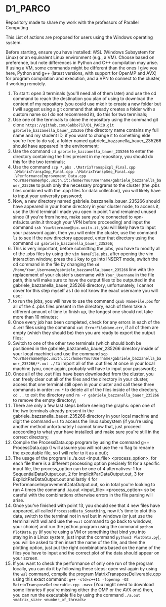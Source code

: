 # D1_PARCO
Repository made to share my work with the professors of Parallel Computing 

This List of actions are proposed for users using the Windows operating system.

Before starting, ensure you have installed: WSL (Windows Subsystem for Linux) or an equivalent Linux environment (e.g., a VM). Choose based on preference, but note differences in Python and C++ compilation may arise. If using a VM, some commands might be different than the ones I give you here, Python and g++ (latest versions, with support for OpenMP and AVX) for program compilation and execution, and a VPN to connect to the cluster, if working remotely.
1) To start: open 3 terminals (you'll need all of them later) and use the cd command to reach the destination you plan of using to download the content of my repository (you could use mkdir to create a new folder but I will suggest using a git command that already creates a folder with a custom name so I do not recommend it), do this for two terminals;
2) Use one of the terminals to clone the repository using the command git clone ```https://github.com/Gabbo717/D1_PARCO.git gabriele_bazzanella_bauer_235266``` (the directory name contains my full name and my student ID, if you want to change it to something elde you're free to do so), a folder named gabriele_bazzanella_bauer_235266 should have appeared in the environment;
3) Use the command ```cd gabriele_bazzanella_bauer_235266``` to enter the directory containing the files present in my repository, you should do this for the two terminals; 
4) Use the command ```scp *.pbs .\MatrixTranspExpl_Final.cpp .\MatrixTranspImp_Final.cpp .\MatrixTranspSeq_Final.cpp .\PerformanceImprovement_Data.cpp YourUsername@hpc.unitn.it:/home/YourUsername/gabriele_bazzanella_bauer_235266``` to push only the necessary programs to the cluster (the .pbs files combined with the .cpp files for data collection), you will likely have to input your university password;
5) Now, a new directory named gabriele_bazzanella_bauer_235266 should have appeared in your home directory in your cluster node, to access it, use the third terminal I made you open in point 1 and remained unused since (if you're from home, make sure you're connected to vpn-mfa.icts.unitn.it through your VPN before proceeding) and input the command ```ssh YourUsername@hpc.unitn.it```, you will likely have to input your password again, then you will enter the cluster, use the command ```ls``` to see if the new directory appeared, enter that directory using the command ```cd gabriele_bazzanella_bauer_235266```;
6) This is very important, before submitting the jobs, you have to modify all of the .pbs files by using the ```vim NameFile.pbs```, after opening the vim interaction window, press the ```i``` key to go into INSERT mode, switch the cd command in the file by changing the ```cd /home/Your_Username/gabriele_bazzanella_bauer_235266``` line with the replacement of your cluster's username with ```Your_Username``` in the file path, this will make sure to have the output files to be outputted in the gabriele_bazzanella_bauer_235266 directory, unfortunately, I cannot cover for this step myself as I do not know the exact username you will use;
7) to run the jobs, you will have to use the command ```qsub NameFile.pbs``` for all of the 4 .pbs files present in the directory, each of them take a different amount of time to finish up, the longest one should not take more than 10 minutes;
8) Once every job has been completed, check for any errors in each of the 4 .err files using the command ```cat ErrorFileName.err```, if all of them are empty (which they should be) then you are ready to export the output files;
9) Switch to one of the other two terminals (which should both be positioned in the gabriele_bazzanella_bauer_235266 directory inside of your local machine) and use the command ```scp YourUsername@hpc.unitn.it:/home/YourUsername/gabriele_bazzanella_bauer_235266/*.out ./``` to import all of the .out files at once in your local machine (you, once again, probably will have to input your password);
10) Once all of the .out files have been downloaded from the cluster, you can freely clear out all of the files and the directory in your cluster, access that one terminal still open in your cluster and call these three commands in order: ```rm *``` to delete all of the files inside of the directory, ```cd ..``` to exit the directory and ```rm -r gabriele_bazzanella_bauer_235266``` to remove the empty directory;
11) There are only a few last steps before seeing the graphs: open one of the two terminals already present in the gabriele_bazzanella_bauer_235266 directory in your local machine and digit the command ```wsl``` to access the linux subsystem (if you're using another method unfortunately I cannot know that, just proceed acccording to what your have installed) and make sure you're still in the correct directory;
12) Compile the ProcessData.cpp program by using the command g++ ProcessData.cpp (I will assume you will not use the -o flag to rename the executable file, so I will refer to it as a.out);
13) The usage of the program is ./a.out <input_file> <process_option>, for each file there is a different processing option precisely fit for a specific input file, the process_option can be one of 4 alternatives: 1 for SequentialDataOutput.out, 2 for ImplicitParDataOutput.out, 3 for ExplicitParDataOutput.out and lastly 4 for PerformanceImprovementDataOutput.out, so in total you're looking to run 4 times the command ./a.out <input_file> <process_option> so be careful with the combinations otherwise errors in the file parsing will arise.
14) Once you've finished with point 13, you should see that 4 new files have appeared, all called ```ProcessedData_Something```, now it's time to plot this data, switch to the terminal not in wsl but in windows (or just use the terminal with wsl and use the ```exit``` command to go back to windows, your choice) and run the python program using the command ```python PlotData.py``` (if you're using a VM or something that bind you into staying in a Linux system, just input the command ```python3 PlotData.py```), you will be asked to then insert the name of the file, and then the plotting option, just put the right combinations based on the name of the files you have to input and the correct plot of the data should appear on your screen.
15) If you want to check the performance of only one run of the program locally, you can do it by following these steps: open wsl again by using the ```wsl``` command, compile the program MatrixTransposeDeliverable.cpp using this exact command: ```g++ -std=c++11 -fopenmp -O2 MatrixTransposeDeliverable.cpp -mavx``` (You might need to download some libraries if you're missing either the OMP or the AVX one) then, you can run the executable file by using the command ```./a.out <matrix_size> <number_of_threads>```
